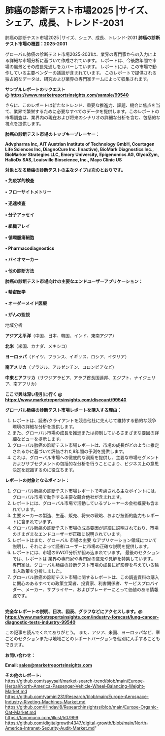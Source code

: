 # 肺癌の診断テスト市場2025 |サイズ、シェア、成長、トレンド-2031
肺癌の診断テスト市場2025 |サイズ、シェア、成長、トレンド-2031
<strong><b>肺癌の診断テスト市場の概要：2025-2031</b></strong>

グローバル肺癌の診断テスト市場2025-2031は、業界の専門家からの入力による詳細な市場分析に基づいて作成されています。 レポートは、今後数年間で市場の風景とその成長見通しをカバーしています。 レポートには、この市場で動作している主要ベンダーの議論が含まれています。 このレポートで提供される独占的なデータは、研究および業界の専門家チームによって収集されます。

<strong>サンプルレポートのリクエスト @ <a href=https://www.marketreportsinsights.com/sample/99540>https://www.marketreportsinsights.com/sample/99540</a></strong>

さらに、このレポートは新たなトレンド、重要な推進力、課題、機会に焦点を当て、業界で繁栄するために必要なすべてのデータを提供します。このレポートの市場調査は、業界内の現在および将来のシナリオの詳細な分析を含む、包括的な視点を提供します。

<strong>肺癌の診断テスト市場のトップキープレーヤー：</strong>

<strong>Advpharma Inc, AIT Austrian Institute of Technology GmbH, Courtagen Life Sciences Inc, DiagnoCure Inc. (Inactive), BioMark Diagnostics Inc., BioMarker Strategies LLC, Emory University, Epigenomics AG, GlycoZym, HalioDx SAS, Louisville Bioscience, Inc., Mayo Clinic US</strong>

<strong><b>対象となる肺癌の診断テストの主なタイプは次のとおりです。</b></strong>

<strong>• 免疫学的検査<br><br>• フローサイトメトリー<br><br>• 迅速検査<br><br>• 分子アッセイ<br><br>• 組織アレイ<br><br>• 循環腫瘍細胞<br><br>• Pharmacodiagnostics<br><br>• バイオマーカー<br><br>• 他の診断方法</strong>

<strong><b>肺癌の診断テスト市場向けの主要なエンドユーザーアプリケーション：</b></strong>

<strong>• 精密医学<br><br>• オーダーメイド医療<br><br>• がんの監視</strong>

 地域分析

<strong><b>アジア太平洋</b></strong>（中国、日本、韓国、インド、東南アジア）

<strong><b>北米</b></strong>（米国、カナダ、メキシコ）

<strong><b>ヨーロッパ</b></strong>（ドイツ、フランス、イギリス、ロシア、イタリア）

<strong><b>南アメリカ</b></strong>（ブラジル、アルゼンチン、コロンビアなど）

<strong><b>中東とアフリカ</b></strong>（サウジアラビア、アラブ首長国連邦、エジプト、ナイジェリア、南アフリカ）

<strong>ここで興味深い割引に行く @ <a href=https://www.marketreportsinsights.com/discount/99540>https://www.marketreportsinsights.com/discount/99540</a></strong>

<strong><b>グローバル肺癌の診断テスト市場レポートを購入する理由：</b></strong>
<ol>
  <li>レポートは、読者/クライアントを競合他社に先んじて維持する動的な競争環境の詳細な分析を提供します。</li>
  <li>また、グローバル市場の成長を推進または抑制しているさまざまな要因の詳細なビューを提示します。</li>
  <li>グローバル肺癌の診断テスト市場レポートは、市場の成長がどのように推定されるかに基づいて評価された8年間の予測を提供します。</li>
  <li>これは、グローバル市場への徹底的な洞察を提供し、主要な市場セグメントおよびサブセグメントの包括的な分析を行うことにより、ビジネス上の意思決定を認識するのに役立ちます。</li>
</ol>
<strong><b>レポートの対象となるポイント：</b></strong>
<ol>
  <li>グローバル肺癌の診断テスト市場レポートで考慮される主なポイントには、グローバル市場で動作する主要な競合他社が含まれます。</li>
  <li>レポートには、グローバル市場で活動しているプレーヤーの会社概要も含まれています。</li>
  <li>主要メーカーの製造、生産、販売、将来の戦略、および技術的能力もレポートに含まれています。</li>
  <li>グローバル肺癌の診断テスト市場の成長要因が詳細に説明されており、市場のさまざまなエンドユーザーが正確に説明されています。</li>
  <li>レポートはまた、グローバル 市場の主要 なアプリケーション領域について説明し、それによって読者/ユーザーに市場の正確な説明を提供します。</li>
  <li>レポートには、市場のSWOT分析が組み込まれています。 最後のセクションでは、レポートは 業界の専門家や専門家の意見や見解を特集しています。 専門家は、グローバル肺癌の診断テスト市場の成長に好影響を与えている輸出入政策を分析しました。</li>
  <li>グローバル肺癌の診断テスト市場に関するレポートは、この調査資料の購入に関心のあるすべての政策立案者、投資家、利害関係者、サービスプロバイダー、メーカー、サプライヤー、およびプレーヤーにとって価値のある情報源です。</li>
</ol><br>
<strong>完全なレポートの説明、目次、図表、グラフなどにアクセスします。@ <a href=https://www.marketreportsinsights.com/industry-forecast/lung-cancer-diagnostic-tests-industry-99540>https://www.marketreportsinsights.com/industry-forecast/lung-cancer-diagnostic-tests-industry-99540</a></strong>

この記事を読んでくれてありがとう。 また、アジア、米国、ヨーロッパなど、章ごとのセクションまたは地域ごとのレポートバージョンを個別に入手することもできます。

<strong><b>お問い合わせ：</b></strong>

<strong>Email: </strong><a href=mailto:sales@marketreportsinsights.com><strong>sales@marketreportsinsights.com</strong></a>

<strong>その他のレポート:</strong>
<br>
<a href=https://github.com/sayysaif/market-search-trend/blob/main/Europe-Herbal/North-America-Passenger-Vehicle-Wheel-Balancing-Weight-Market.md>https://github.com/sayysaif/market-search-trend/blob/main/Europe-Herbal/North-America-Passenger-Vehicle-Wheel-Balancing-Weight-Market.md</a>
<br>
<a href=https://github.com/yamini231/Research/blob/main/Europe-Aerospace-Industry-Riveting-Machines-Market.md>https://github.com/yamini231/Research/blob/main/Europe-Aerospace-Industry-Riveting-Machines-Market.md</a>
<br>
<a href=https://github.com/Hindavi8/Researchinsightss/blob/main/Europe-Organic-Oat-Market.md>https://github.com/Hindavi8/Researchinsightss/blob/main/Europe-Organic-Oat-Market.md</a>
<br>
<a href=https://tanomuno.com/illust/507999>https://tanomuno.com/illust/507999</a>
<br>
<a href=https://github.com/digitalgrowth4347/digital-growth/blob/main/North-America-Intranet-Security-Audit-Market.md>https://github.com/digitalgrowth4347/digital-growth/blob/main/North-America-Intranet-Security-Audit-Market.md</a>"
